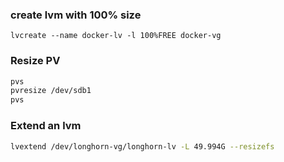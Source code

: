 ### create lvm with 100% size
```
lvcreate --name docker-lv -l 100%FREE docker-vg
```

### Resize PV
```sh
pvs
pvresize /dev/sdb1
pvs
```

### Extend an lvm
```sh
lvextend /dev/longhorn-vg/longhorn-lv -L 49.994G --resizefs
```

